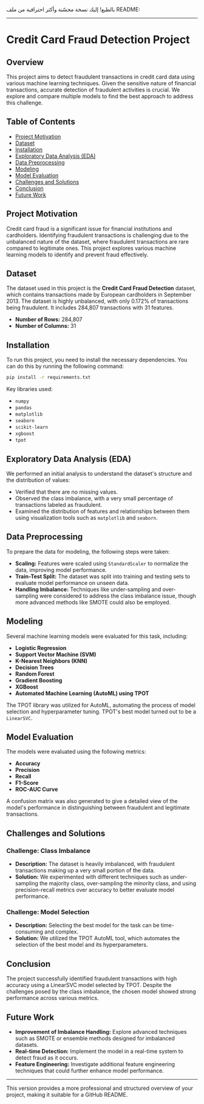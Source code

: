 بالطبع! إليك نسخة محسّنة وأكثر احترافية من ملف README:

---

# Credit Card Fraud Detection Project

## Overview

This project aims to detect fraudulent transactions in credit card data using various machine learning techniques. Given the sensitive nature of financial transactions, accurate detection of fraudulent activities is crucial. We explore and compare multiple models to find the best approach to address this challenge.

## Table of Contents

- [Project Motivation](#project-motivation)
- [Dataset](#dataset)
- [Installation](#installation)
- [Exploratory Data Analysis (EDA)](#exploratory-data-analysis-eda)
- [Data Preprocessing](#data-preprocessing)
- [Modeling](#modeling)
- [Model Evaluation](#model-evaluation)
- [Challenges and Solutions](#challenges-and-solutions)
- [Conclusion](#conclusion)
- [Future Work](#future-work)

## Project Motivation

Credit card fraud is a significant issue for financial institutions and cardholders. Identifying fraudulent transactions is challenging due to the unbalanced nature of the dataset, where fraudulent transactions are rare compared to legitimate ones. This project explores various machine learning models to identify and prevent fraud effectively.

## Dataset

The dataset used in this project is the **Credit Card Fraud Detection** dataset, which contains transactions made by European cardholders in September 2013. The dataset is highly unbalanced, with only 0.172% of transactions being fraudulent. It includes 284,807 transactions with 31 features.

- **Number of Rows:** 284,807
- **Number of Columns:** 31

## Installation

To run this project, you need to install the necessary dependencies. You can do this by running the following command:

```bash
pip install -r requirements.txt
```

Key libraries used:
- `numpy`
- `pandas`
- `matplotlib`
- `seaborn`
- `scikit-learn`
- `xgboost`
- `tpot`

## Exploratory Data Analysis (EDA)

We performed an initial analysis to understand the dataset's structure and the distribution of values:

- Verified that there are no missing values.
- Observed the class imbalance, with a very small percentage of transactions labeled as fraudulent.
- Examined the distribution of features and relationships between them using visualization tools such as `matplotlib` and `seaborn`.

## Data Preprocessing

To prepare the data for modeling, the following steps were taken:

- **Scaling:** Features were scaled using `StandardScaler` to normalize the data, improving model performance.
- **Train-Test Split:** The dataset was split into training and testing sets to evaluate model performance on unseen data.
- **Handling Imbalance:** Techniques like under-sampling and over-sampling were considered to address the class imbalance issue, though more advanced methods like SMOTE could also be employed.

## Modeling

Several machine learning models were evaluated for this task, including:

- **Logistic Regression**
- **Support Vector Machine (SVM)**
- **K-Nearest Neighbors (KNN)**
- **Decision Trees**
- **Random Forest**
- **Gradient Boosting**
- **XGBoost**
- **Automated Machine Learning (AutoML) using TPOT**

The TPOT library was utilized for AutoML, automating the process of model selection and hyperparameter tuning. TPOT's best model turned out to be a `LinearSVC`.

## Model Evaluation

The models were evaluated using the following metrics:

- **Accuracy**
- **Precision**
- **Recall**
- **F1-Score**
- **ROC-AUC Curve**

A confusion matrix was also generated to give a detailed view of the model's performance in distinguishing between fraudulent and legitimate transactions.

## Challenges and Solutions

### Challenge: Class Imbalance
- **Description:** The dataset is heavily imbalanced, with fraudulent transactions making up a very small portion of the data.
- **Solution:** We experimented with different techniques such as under-sampling the majority class, over-sampling the minority class, and using precision-recall metrics over accuracy to better evaluate model performance.

### Challenge: Model Selection
- **Description:** Selecting the best model for the task can be time-consuming and complex.
- **Solution:** We utilized the TPOT AutoML tool, which automates the selection of the best model and its hyperparameters.

## Conclusion

The project successfully identified fraudulent transactions with high accuracy using a LinearSVC model selected by TPOT. Despite the challenges posed by the class imbalance, the chosen model showed strong performance across various metrics.

## Future Work

- **Improvement of Imbalance Handling:** Explore advanced techniques such as SMOTE or ensemble methods designed for imbalanced datasets.
- **Real-time Detection:** Implement the model in a real-time system to detect fraud as it occurs.
- **Feature Engineering:** Investigate additional feature engineering techniques that could further enhance model performance.

---

This version provides a more professional and structured overview of your project, making it suitable for a GitHub README.
